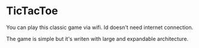# TicTacToe

You can play this classic game via wifi. Id doesn't need internet connection.

The game is simple but it's writen with large and expandable architecture.